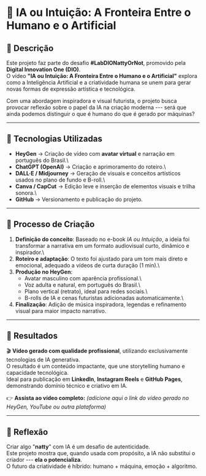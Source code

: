 # 🎥 IA ou Intuição: A Fronteira Entre o Humano e o Artificial

## 📒 Descrição

Este projeto faz parte do desafio **#LabDIONattyOrNot**, promovido pela
**Digital Innovation One (DIO)**.\
O vídeo **"IA ou Intuição: A Fronteira Entre o Humano e o Artificial"**
explora como a Inteligência Artificial e a criatividade humana se unem
para gerar novas formas de expressão artística e tecnológica.

Com uma abordagem inspiradora e visual futurista, o projeto busca
provocar reflexão sobre o papel da IA na criação moderna --- será que
ainda podemos distinguir o que é humano do que é gerado por máquinas?

------------------------------------------------------------------------

## 🤖 Tecnologias Utilizadas

-   **HeyGen** → Criação de vídeo com **avatar virtual** e narração em
    português do Brasil.\
-   **ChatGPT (OpenAI)** → Criação e aprimoramento do roteiro.\
-   **DALL·E / Midjourney** → Geração de visuais e conceitos artísticos
    usados no plano de fundo e B-roll.\
-   **Canva / CapCut** → Edição leve e inserção de elementos visuais e
    trilha sonora.\
-   **GitHub** → Versionamento e publicação do projeto.

------------------------------------------------------------------------

## 🧐 Processo de Criação

1.  **Definição do conceito**: Baseado no e-book *IA ou Intuição*, a
    ideia foi transformar a narrativa em um formato audiovisual curto,
    dinâmico e inspirador.\
2.  **Roteiro e adaptação**: O texto foi ajustado para um tom mais
    direto e emocional, adequado a vídeos de curta duração (1 min).\
3.  **Produção no HeyGen**:
    -   Avatar masculino com aparência profissional.\
    -   Voz adulta e natural, em português do Brasil.\
    -   Plano vertical (retrato), ideal para redes sociais.\
    -   B-rolls de IA e cenas futuristas adicionadas automaticamente.\
4.  **Finalização**: Adição de música inspiradora, legendas e
    refinamento visual para maior impacto narrativo.

------------------------------------------------------------------------

## 🚀 Resultados

🎬 **Vídeo gerado com qualidade profissional**, utilizando
exclusivamente tecnologias de IA generativa.\
O resultado é um conteúdo impactante, que une storytelling humano e
capacidade tecnológica.\
Ideal para publicação em **LinkedIn**, **Instagram Reels** e **GitHub
Pages**, demonstrando domínio técnico e criativo em IA.

👉 **Assista ao vídeo completo:** *(adicione aqui o link do vídeo gerado
no HeyGen, YouTube ou outra plataforma)*

------------------------------------------------------------------------

## 💭 Reflexão

Criar algo "**natty**" com IA é um desafio de autenticidade.\
Este projeto mostra que, quando usada com propósito, a IA não substitui
o criador --- **ela o potencializa**.\
O futuro da criatividade é híbrido: humano + máquina, emoção +
algoritmo.
